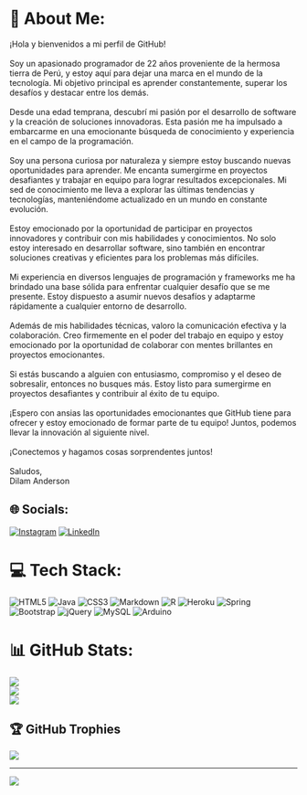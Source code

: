 # 💫 About Me:
¡Hola y bienvenidos a mi perfil de GitHub!<br><br>Soy un apasionado programador de 22 años proveniente de la hermosa tierra de Perú, y estoy aquí para dejar una marca en el mundo de la tecnología. Mi objetivo principal es aprender constantemente, superar los desafíos y destacar entre los demás.<br><br>Desde una edad temprana, descubrí mi pasión por el desarrollo de software y la creación de soluciones innovadoras. Esta pasión me ha impulsado a embarcarme en una emocionante búsqueda de conocimiento y experiencia en el campo de la programación.<br><br>Soy una persona curiosa por naturaleza y siempre estoy buscando nuevas oportunidades para aprender. Me encanta sumergirme en proyectos desafiantes y trabajar en equipo para lograr resultados excepcionales. Mi sed de conocimiento me lleva a explorar las últimas tendencias y tecnologías, manteniéndome actualizado en un mundo en constante evolución.<br><br>Estoy emocionado por la oportunidad de participar en proyectos innovadores y contribuir con mis habilidades y conocimientos. No solo estoy interesado en desarrollar software, sino también en encontrar soluciones creativas y eficientes para los problemas más difíciles.<br><br>Mi experiencia en diversos lenguajes de programación y frameworks me ha brindado una base sólida para enfrentar cualquier desafío que se me presente. Estoy dispuesto a asumir nuevos desafíos y adaptarme rápidamente a cualquier entorno de desarrollo.<br><br>Además de mis habilidades técnicas, valoro la comunicación efectiva y la colaboración. Creo firmemente en el poder del trabajo en equipo y estoy emocionado por la oportunidad de colaborar con mentes brillantes en proyectos emocionantes.<br><br>Si estás buscando a alguien con entusiasmo, compromiso y el deseo de sobresalir, entonces no busques más. Estoy listo para sumergirme en proyectos desafiantes y contribuir al éxito de tu equipo.<br><br>¡Espero con ansias las oportunidades emocionantes que GitHub tiene para ofrecer y estoy emocionado de formar parte de tu equipo! Juntos, podemos llevar la innovación al siguiente nivel.<br><br>¡Conectemos y hagamos cosas sorprendentes juntos!<br><br>Saludos,<br>Dilam Anderson


## 🌐 Socials:
[![Instagram](https://img.shields.io/badge/Instagram-%23E4405F.svg?logo=Instagram&logoColor=white)](https://instagram.com/diland_serkoich?igshid=MzNlNGNkZWQ4Mg==) [![LinkedIn](https://img.shields.io/badge/LinkedIn-%230077B5.svg?logo=linkedin&logoColor=white)](https://www.linkedin.com/in/dilamandersonchuquilinserkovich)

# 💻 Tech Stack:
![HTML5](https://img.shields.io/badge/html5-%23E34F26.svg?style=for-the-badge&logo=html5&logoColor=white) ![Java](https://img.shields.io/badge/java-%23ED8B00.svg?style=for-the-badge&logo=java&logoColor=white) ![CSS3](https://img.shields.io/badge/css3-%231572B6.svg?style=for-the-badge&logo=css3&logoColor=white) ![Markdown](https://img.shields.io/badge/markdown-%23000000.svg?style=for-the-badge&logo=markdown&logoColor=white) ![R](https://img.shields.io/badge/r-%23276DC3.svg?style=for-the-badge&logo=r&logoColor=white) ![Heroku](https://img.shields.io/badge/heroku-%23430098.svg?style=for-the-badge&logo=heroku&logoColor=white) ![Spring](https://img.shields.io/badge/spring-%236DB33F.svg?style=for-the-badge&logo=spring&logoColor=white) ![Bootstrap](https://img.shields.io/badge/bootstrap-%23563D7C.svg?style=for-the-badge&logo=bootstrap&logoColor=white) ![jQuery](https://img.shields.io/badge/jquery-%230769AD.svg?style=for-the-badge&logo=jquery&logoColor=white) ![MySQL](https://img.shields.io/badge/mysql-%2300f.svg?style=for-the-badge&logo=mysql&logoColor=white) ![Arduino](https://img.shields.io/badge/-Arduino-00979D?style=for-the-badge&logo=Arduino&logoColor=white)
# 📊 GitHub Stats:
![](https://github-readme-stats.vercel.app/api?username=DylanSerkovich&theme=dark&hide_border=false&include_all_commits=false&count_private=false)<br/>
![](https://github-readme-streak-stats.herokuapp.com/?user=DylanSerkovich&theme=dark&hide_border=false)<br/>
![](https://github-readme-stats.vercel.app/api/top-langs/?username=DylanSerkovich&theme=dark&hide_border=false&include_all_commits=false&count_private=false&layout=compact)

## 🏆 GitHub Trophies
![](https://github-profile-trophy.vercel.app/?username=DylanSerkovich&theme=radical&no-frame=false&no-bg=true&margin-w=4)

---
[![](https://visitcount.itsvg.in/api?id=DylanSerkovich&icon=0&color=0)](https://visitcount.itsvg.in)

<!-- Proudly created with GPRM ( https://gprm.itsvg.in ) -->
